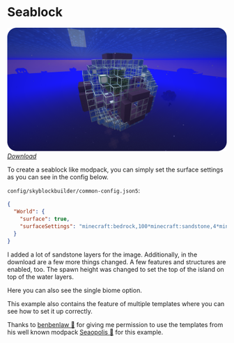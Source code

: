 # Seablock

![Starting template](../../../assets/projects/skyblock-builder/examples/seablock/start_template.png)
_[Download](https://raw.githubusercontent.com/ChaoticTrials/SkyblockBuilder/gh-pages/assets/examples/downloads/1.16.x/seablock.zip)_

To create a seablock like modpack, you can simply set the surface settings as you can see in the config below.

`config/skyblockbuilder/common-config.json5`:
```json
{
  "World": {
    "surface": true,
    "surfaceSettings": "minecraft:bedrock,100*minecraft:sandstone,4*minecraft:sand,23*minecraft:water"
  }
}
```

I added a lot of sandstone layers for the image. Additionally, in the download are a few more things changed. A few
features and structures are enabled, too. The spawn height was changed to set the top of the island on top of the water
layers.

Here you can also see the single biome option.

This example also contains the feature of multiple templates where you can see how to set it up correctly.

Thanks to [benbenlaw 🔗](https://www.curseforge.com/members/benbenlaw/projects) for giving me permission to use the 
templates from his well known modpack [Seaopolis 🔗](https://www.curseforge.com/minecraft/modpacks/seaopolis) for this
example.